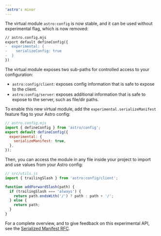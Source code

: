 ```yaml
---
'astro': minor
---
```


The virtual module `astro:config` is now stable, and it can be used without experimental flag, which is now removed:

```diff
// astro.config.mjs
export default defineConfig({
-  experimental: {
-    serializeConfig: true
-  }
})
```

The virtual module exposes two sub-paths for controlled access to your configuration:

- `astro:config/client`: exposes config information that is safe to expose to the client.
- `astro:config/server`: exposes additional information that is safe to expose to the server, such as file/dir paths.

To enable this new virtual module, add the `experimental.serializeManifest` feature flag to your Astro config:

  ```js
  // astro.config.mjs
  import { defineConfig } from 'astro/config';
  export default defineConfig({
    experimental: {
      serializeManifest: true,
    },
  });
  ```

Then, you can access the module in any file inside your project to import and use values from your Astro config:

  ```js
  // src/utils.js
  import { trailingSlash } from 'astro:config/client';

  function addForwardSlash(path) {
    if (trailingSlash === 'always') {
      return path.endsWith('/') ? path : path + '/';
    } else {
      return path;
    }
  }
  ```

For a complete overview, and to give feedback on this experimental API, see the [Serialized Manifest RFC](https://github.com/withastro/roadmap/blob/feat/serialised-config/proposals/0051-serialized-manifest.md).
